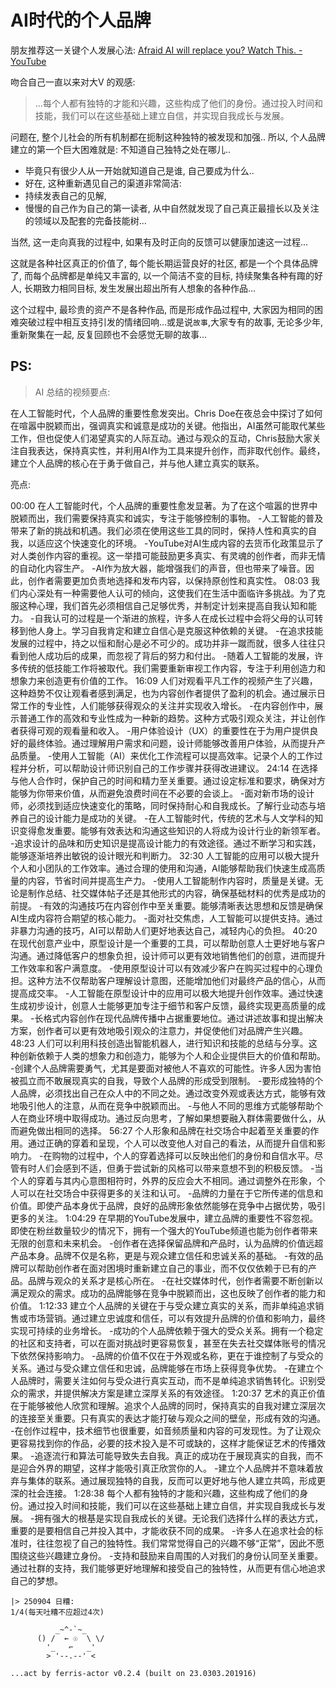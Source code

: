 # AI时代的个人品牌
朋友推荐这一关键个人发展心法:
[Afraid AI will replace you? Watch This. - YouTube](https://www.youtube.com/watch?v=HxTjtp5WSUM)

吻合自己一直以来对大V 的观感:

> ...每个人都有独特的才能和兴趣，这些构成了他们的身份。通过投入时间和技能，我们可以在这些基础上建立自信，并实现自我成长与发展。

问题在, 整个儿社会的所有机制都在扼制这种独特的被发现和加强..
所以, 个人品牌 建立的第一个巨大困难就是:
    不知道自己独特之处在哪儿..

- 毕竟只有很少人从一开始就知道自己是谁, 自己要成为什么..
- 好在, 这种重新遇见自己的渠道非常简洁:
- 持续发表自己的见解,
- 慢慢的自己作为自己的第一读者, 从中自然就发现了自己真正最擅长以及关注的领域以及配套的完备技能树...

当然, 这一走向真我的过程中, 如果有及时正向的反馈可以健康加速这一过程...

这就是各种社区真正的价值了,
每个能长期运营良好的社区, 都是一个个具体品牌了,
而每个品牌都是单纯又丰富的, 以一个简洁不变的目标, 持续聚集各种有踙的好人,
长期致力相同目标, 发生发展出超出所有人想象的各种作品...

这个过程中, 最珍贵的资产不是各种作品, 而是形成作品过程中, 大家因为相同的困难突破过程中相互支持引发的情绪回响...或是说`故事`,大家专有的故事,
无论多少年, 重新聚集在一起, 反复回顾也不会感觉无聊的故事...



## PS:
> AI 总结的视频要点:

在人工智能时代，个人品牌的重要性愈发突出。Chris Doe在夜总会中探讨了如何在喧嚣中脱颖而出，强调真实和诚意是成功的关键。他指出，AI虽然可能取代某些工作，但也促使人们渴望真实的人际互动。通过与观众的互动，Chris鼓励大家关注自我表达，保持真实性，并利用AI作为工具来提升创作，而非取代创作。最终，建立个人品牌的核心在于勇于做自己，并与他人建立真实的联系。


亮点:

00:00 在人工智能时代，个人品牌的重要性愈发显著。为了在这个喧嚣的世界中脱颖而出，我们需要保持真实和诚实，专注于能够控制的事物。
          -人工智能的普及带来了新的挑战和机遇。我们必须在使用这些工具的同时，保持人性和真实的自我，以适应这个快速变化的环境。
          -YouTube对AI生成内容的去货币化政策显示了对人类创作内容的重视。这一举措可能鼓励更多真实、有灵魂的创作者，而非无情的自动化内容生产。
          -AI作为放大器，能增强我们的声音，但也带来了噪音。因此，创作者需要更加负责地选择和发布内容，以保持原创性和真实性。
08:03 我们内心深处有一种需要他人认可的倾向，这使我们在生活中面临许多挑战。为了克服这种心理，我们首先必须相信自己足够优秀，并制定计划来提高自我认知和能力。
          -自我认可的过程是一个渐进的旅程，许多人在成长过程中会将父母的认可转移到他人身上。学习自我肯定和建立自信心是克服这种依赖的关键。
          -在追求技能发展的过程中，持之以恒和耐心是必不可少的。成功并非一蹴而就，很多人往往只看到他人成功后的成果，而忽视了背后的努力和付出。
          -随着人工智能的发展，许多传统的低技能工作将被取代。我们需要重新审视工作内容，专注于利用创造力和想象力来创造更有价值的工作。
16:09 人们对观看平凡工作的视频产生了兴趣，这种趋势不仅让观看者感到满足，也为内容创作者提供了盈利的机会。通过展示日常工作的专业性，人们能够获得观众的关注并实现收入增长。
          -在内容创作中，展示普通工作的高效和专业性成为一种新的趋势。这种方式吸引观众关注，并让创作者获得可观的观看量和收入。
          -用户体验设计（UX）的重要性在于为用户提供良好的最终体验。通过理解用户需求和问题，设计师能够改善用户体验，从而提升产品质量。
          -使用人工智能（AI）来优化工作流程可以提高效率。记录个人的工作过程并分析，可以帮助设计师识别自己的工作步骤并获得改进建议。
24:14 在选择与他人合作时，保护自己的时间和精力至关重要。通过设定标准和要求，确保对方能够为你带来价值，从而避免浪费时间在不必要的会谈上。
          -面对新市场的设计师，必须找到适应快速变化的策略，同时保持耐心和自我成长。了解行业动态与培养自己的设计能力是成功的关键。
          -在人工智能时代，传统的艺术与人文学科的知识变得愈发重要。能够有效表达和沟通这些知识的人将成为设计行业的新领军者。
          -追求设计的品味和历史知识是提高设计能力的有效途径。通过不断学习和实践，能够逐渐培养出敏锐的设计眼光和判断力。
32:30 人工智能的应用可以极大提升个人和小团队的工作效率。通过合理的使用和沟通，AI能够帮助我们快速生成高质量的内容，节省时间并提高生产力。
          -使用人工智能制作内容时，质量是关键。无论是制作总结、社交媒体帖子还是其他形式的内容，确保基础材料的优秀是成功的前提。
          -有效的沟通技巧在内容创作中至关重要。能够清晰表达思想和反馈是确保AI生成内容符合期望的核心能力。
          -面对社交焦虑，人工智能可以提供支持。通过非暴力沟通的技巧，AI可以帮助人们更好地表达自己，减轻内心的负担。
40:20 在现代创意产业中，原型设计是一个重要的工具，可以帮助创意人士更好地与客户沟通。通过降低客户的想象负担，设计师可以更有效地销售他们的创意，进而提升工作效率和客户满意度。
          -使用原型设计可以有效减少客户在购买过程中的心理负担。这种方法不仅帮助客户理解设计意图，还能增加他们对最终产品的信心，从而提高成交率。
          -人工智能在原型设计中的应用可以极大地提升创作效率。通过快速生成初步设计，创意人士能够更加专注于细节和客户反馈，最终实现更高质量的成果。
          -长格式内容创作在现代品牌传播中占据重要地位。通过讲述故事和提出解决方案，创作者可以更有效地吸引观众的注意力，并促使他们对品牌产生兴趣。
48:23 人们可以利用科技创造出智能机器人，进行知识和技能的总结与分享。这种创新依赖于人类的想象力和创造力，能够为个人和企业提供巨大的价值和帮助。
          -创建个人品牌需要勇气，尤其是要面对被他人不喜欢的可能性。许多人因为害怕被孤立而不敢展现真实的自我，导致个人品牌的形成受到限制。
          -要形成独特的个人品牌，必须找出自己在众人中的不同之处。通过改变外观或表达方式，能够有效地吸引他人的注意，从而在竞争中脱颖而出。
          -与他人不同的思维方式能够帮助个人在商业环境中取得成功。通过反向思考，了解如果想要融入群体需要做什么，从而避免做出相同的选择。
56:27 个人形象和品牌在社交场合中起着至关重要的作用。通过正确的穿着和呈现，个人可以改变他人对自己的看法，从而提升自信和影响力。
          -在购物的过程中，个人的穿着选择可以反映出他们的身份和自信水平。尽管有时人们会感到不适，但勇于尝试新的风格可以带来意想不到的积极反馈。
          -当个人的穿着与其内心意图相符时，外界的反应会大不相同。通过调整外在形象，个人可以在社交场合中获得更多的关注和认可。
          -品牌的力量在于它所传递的信息和价值。即使产品本身优于品牌，良好的品牌形象依然能够在竞争中占据优势，吸引更多的关注。
1:04:29 在早期的YouTube发展中，建立品牌的重要性不容忽视。即使在粉丝数量较少的情况下，拥有一个强大的YouTube频道也能为创作者带来无限的创意和未来机会。
          -创作者在选择保留品牌和产品时，认为品牌的价值远超产品本身。品牌不仅是名称，更是与观众建立信任和忠诚关系的基础。
          -有效的品牌可以帮助创作者在面对困境时重新建立自己的事业，而不仅仅依赖于已有的产品。品牌与观众的关系才是核心所在。
          -在社交媒体时代，创作者需要不断创新以满足观众的需求。成功的品牌能够在竞争中脱颖而出，这也反映了创作者的能力和价值。
1:12:33 建立个人品牌的关键在于与受众建立真实的关系，而非单纯追求销售或市场营销。通过建立忠诚度和信任，可以有效提升品牌的价值和影响力，最终实现可持续的业务增长。
          -成功的个人品牌依赖于强大的受众关系。拥有一个稳定的社区和支持者，可以在面对挑战时更容易恢复，甚至在失去社交媒体账号的情况下依然保持影响力。
          -品牌的价值不仅在于外观或名称，更在于谁控制了与受众的关系。通过与受众建立信任和忠诚，品牌能够在市场上获得竞争优势。
          -在建立个人品牌时，需要关注如何与受众进行真实互动，而不是单纯追求销售转化。识别受众的需求，并提供解决方案是建立深厚关系的有效途径。
1:20:37 艺术的真正价值在于能够被他人欣赏和理解。追求个人品牌的同时，保持真实的自我对建立深层次的连接至关重要。只有真实的表达才能打破与观众之间的壁垒，形成有效的沟通。
          -在创作过程中，技术细节也很重要，如音频质量和内容的可发现性。为了让观众更容易找到你的作品，必要的技术投入是不可或缺的，这样才能保证艺术的传播效果。
          -追逐流行和算法可能导致失去自我。真正的成功在于展现真实的自我，而不是迎合外界的期望，这样才能吸引真正欣赏你的人。
          -建立个人品牌并不意味着放弃与集体的联系。通过展现独特的自我，反而可以更好地与他人建立共鸣，形成更深的社会连接。
1:28:38 每个人都有独特的才能和兴趣，这些构成了他们的身份。通过投入时间和技能，我们可以在这些基础上建立自信，并实现自我成长与发展。
          -拥有强大的根基是实现自我成长的关键。无论我们选择什么样的表达方式，重要的是要相信自己并投入其中，才能收获不同的成果。
          -许多人在追求社会的标准时，往往忽视了自己的独特性。我们常常觉得自己的兴趣不够“正常”，因此不愿围绕这些兴趣建立身份。
          -支持和鼓励来自周围的人对我们的身份认同至关重要。通过社群的支持，我们能够更好地理解和接受自己的独特性，从而更有信心地追求自己的梦想。



```
|> 250904 日糟:
1/4(每天吐糟不应超过4次)

          _~^-`~_
      () /  ← ☉  \ \/
        '_   ⌐   _'
        > '--.--' <

...act by ferris-actor v0.2.4 (built on 23.0303.201916)
```